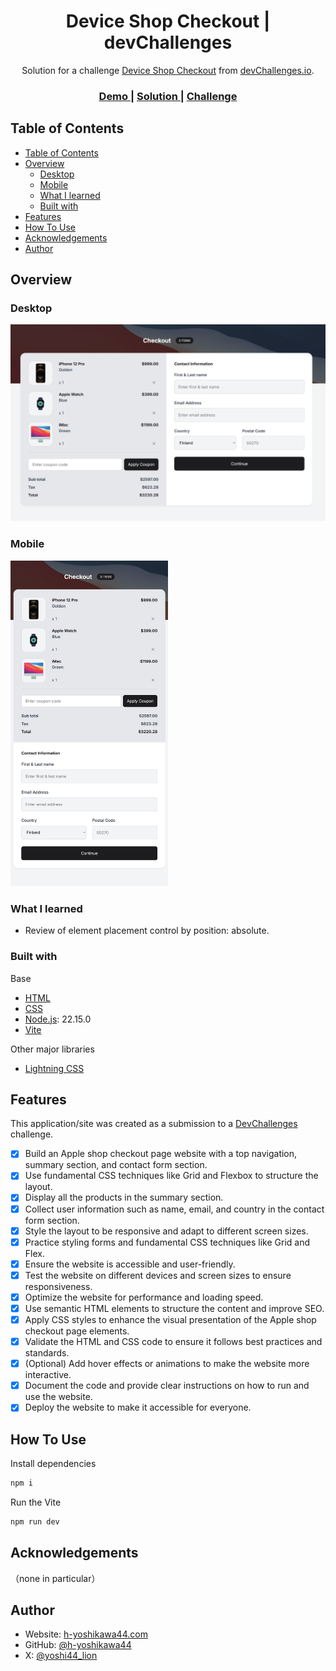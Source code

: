 <!-- Please update value in the {}  -->

<h1 align="center">Device Shop Checkout | devChallenges</h1>

<div align="center">
   Solution for a challenge <a href="https://devchallenges.io/challenge/apple-shop-checkout-page-challenge" target="_blank">Device Shop Checkout</a> from <a href="http://devchallenges.io" target="_blank">devChallenges.io</a>.
</div>

<div align="center">
  <h3>
    <a href="https://h-yoshikawa44.github.io/ch-device-shop-checkout/">
      Demo
    </a>
    <span> | </span>
    <a href="https://devchallenges.io/solution/49746">
      Solution
    </a>
    <span> | </span>
    <a href="https://devchallenges.io/challenge/apple-shop-checkout-page-challenge">
      Challenge
    </a>
  </h3>
</div>

<!-- TABLE OF CONTENTS -->

## Table of Contents

- [Table of Contents](#table-of-contents)
- [Overview](#overview)
  - [Desktop](#desktop)
  - [Mobile](#mobile)
  - [What I learned](#what-i-learned)
  - [Built with](#built-with)
- [Features](#features)
- [How To Use](#how-to-use)
- [Acknowledgements](#acknowledgements)
- [Author](#author)

<!-- OVERVIEW -->

## Overview

<!--
Introduce your projects by taking a screenshot or a gif. Try to tell visitors a story about your project by answering:

- What have you learned/improved?
- Your wisdom? :)
-->

### Desktop

![desktop](./screenshots/desktop.png)

### Mobile

<img src="./screenshots/mobile.png" width="50%">

### What I learned

<!-- Use this section to recap over some of your major learnings while working through this project. Writing these out and providing code samples of areas you want to highlight is a great way to reinforce your own knowledge. -->

- Review of element placement control by position: absolute.

### Built with

<!-- This section should list any major frameworks that you built your project using. Here are a few examples.-->

Base

- [HTML](https://developer.mozilla.org/ja/docs/Web/HTML)
- [CSS](https://developer.mozilla.org/ja/docs/Web/CSS)
- [Node.js](https://nodejs.org/): 22.15.0
- [Vite](https://ja.vitejs.dev/)

Other major libraries

- [Lightning CSS](https://lightningcss.dev/)

## Features

<!-- List the features of your application or follow the template. Don't share the figma file here :) -->

This application/site was created as a submission to a [DevChallenges](https://devchallenges.io/challenges-dashboard) challenge.

- [x] Build an Apple shop checkout page website with a top navigation, summary section, and contact form section.
- [x] Use fundamental CSS techniques like Grid and Flexbox to structure the layout.
- [x] Display all the products in the summary section.
- [x] Collect user information such as name, email, and country in the contact form section.
- [x] Style the layout to be responsive and adapt to different screen sizes.
- [x] Practice styling forms and fundamental CSS techniques like Grid and Flex.
- [x] Ensure the website is accessible and user-friendly.
- [x] Test the website on different devices and screen sizes to ensure responsiveness.
- [x] Optimize the website for performance and loading speed.
- [x] Use semantic HTML elements to structure the content and improve SEO.
- [x] Apply CSS styles to enhance the visual presentation of the Apple shop checkout page elements.
- [x] Validate the HTML and CSS code to ensure it follows best practices and standards.
- [x] (Optional) Add hover effects or animations to make the website more interactive.
- [x] Document the code and provide clear instructions on how to run and use the website.
- [x] Deploy the website to make it accessible for everyone.

## How To Use

Install dependencies
```bash
npm i
```

Run the Vite
```bash
npm run dev
```

## Acknowledgements

<!-- This section should list any articles or add-ons/plugins that helps you to complete the project. This is optional but it will help you in the future. For exmpale -->

（none in particular）

## Author

- Website: [h-yoshikawa44.com](https://h-yoshikawa44.com)
- GitHub: [@h-yoshikawa44](https://github.com/h-yoshikawa44)
- X: [@yoshi44_lion](https://x.com/yoshi44_lion)
